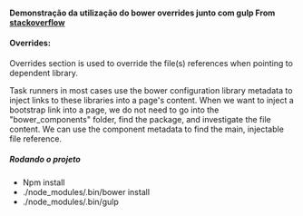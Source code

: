 
#### Demonstração da utilização do bower overrides junto com gulp From [stackoverflow](https://stackoverflow.com/questions/41329043/whats-resolutions-and-overrides-in-a-bower-json-file)

#### Overrides:

Overrides section is used to override the file(s) references when pointing to dependent library.

Task runners in most cases use the bower configuration library metadata to inject links to these libraries into a page's content. When we want to inject a bootstrap link into a page, we do not need to go into the "bower_components" folder, find the package, and investigate the file content. We can use the component metadata to find the main, injectable file reference.

##### Rodando o projeto 
* Npm install 
* ./node_modules/.bin/bower install 
* ./node_modules/.bin/gulp
